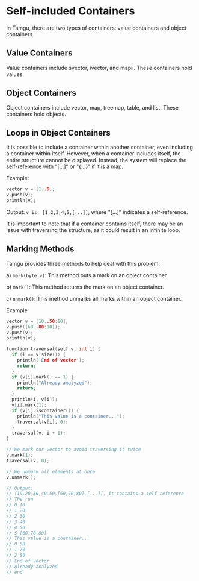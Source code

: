 # Self-included Containers

In Tamgu, there are two types of containers: value containers and object containers.

## Value Containers
Value containers include svector, ivector, and mapii. These containers hold values.

## Object Containers
Object containers include vector, map, treemap, table, and list. These containers hold objects.

## Loops in Object Containers
It is possible to include a container within another container, even including a container within itself. However, when a container includes itself, the entire structure cannot be displayed. Instead, the system will replace the self-reference with "[...]" or "{...}" if it is a map.

Example:

```cpp
vector v = [1..5];
v.push(v);
println(v);
```

Output: `v is: [1,2,3,4,5,[...]]`, where "[...]" indicates a self-reference.

It is important to note that if a container contains itself, there may be an issue with traversing the structure, as it could result in an infinite loop.

## Marking Methods
Tamgu provides three methods to help deal with this problem:

a) `mark(byte v)`: This method puts a mark on an object container.

b) `mark()`: This method returns the mark on an object container.

c) `unmark()`: This method unmarks all marks within an object container.

Example:

```cpp
vector v = [10..50:10];
v.push([60..80:10]);
v.push(v);
println(v);

function traversal(self v, int i) {
  if (i == v.size()) {
    println('End of vector');
    return;
  }
  if (v[i].mark() == 1) {
    println("Already analyzed");
    return;
  }
  println(i, v[i]);
  v[i].mark(1);
  if (v[i].iscontainer()) {
    println("This value is a container...");
    traversal(v[i], 0);
  }
  traversal(v, i + 1);
}

// We mark our vector to avoid traversing it twice
v.mark(1);
traversal(v, 0);

// We unmark all elements at once
v.unmark();

// Output:
// [10,20,30,40,50,[60,70,80],[...]], it contains a self reference
// The run
// 0 10
// 1 20
// 2 30
// 3 40
// 4 50
// 5 [60,70,80]
// This value is a container...
// 0 60
// 1 70
// 2 80
// End of vector
// Already analyzed
// end
```